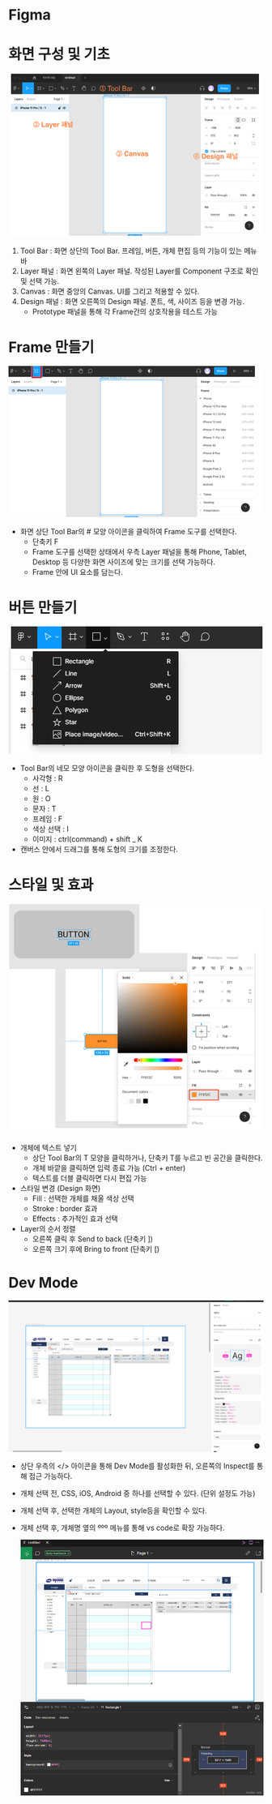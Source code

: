 # Figma

# 화면 구성 및 기초

![Untitled](Figma/Untitled.png)

1. Tool Bar : 화면 상단의 Tool Bar. 프레임, 버튼, 개체 편집 등의 기능이 있는 메뉴바
2. Layer 패널 : 화면 왼쪽의 Layer 패널. 작성된 Layer를 Component 구조로 확인 및 선택 가능. 
3. Canvas : 화면 중앙의 Canvas. UI를 그리고 적용할 수 있다. 
4. Design 패널 : 화면 오른쪽의 Design 패널. 폰트, 색, 사이즈 등을 변경 가능. 
    - Prototype 패널을 통해 각 Frame간의 상호작용을 테스트 가능

# Frame 만들기

![Untitled](Figma/Untitled%201.png)

- 화면 상단 Tool Bar의 # 모양 아이콘을 클릭하여 Frame 도구를 선택한다.
    - 단축키 F
    - Frame 도구를 선택한 상태에서 우측 Layer 패널을 통해 Phone, Tablet, Desktop 등 다양한 화면 사이즈에 맞는 크기를 선택 가능하다.
    - Frame 안에 UI 요소를 담는다.

# 버튼 만들기

![Untitled](Figma/Untitled%202.png)

- Tool Bar의 네모 모양 아이콘을 클릭한 후 도형을 선택한다.
    - 사각형 : R
    - 선 : L
    - 원 : O
    - 문자 : T
    - 프레임 : F
    - 색상 선택 : I
    - 이미지 : ctrl(command) + shift _ K
- 캔버스 안에서 드래그를 통해 도형의 크기를 조정한다.

# 스타일 및 효과

![Untitled](Figma/Untitled%203.png)

- 개체에 텍스트 넣기
    - 상단 Tool Bar의 T 모양을 클릭하거나, 단축키 T를 누르고 빈 공간을 클릭한다.
    - 개체 바깥을 클릭하면 입력 종료 가능 (Ctrl + enter)
    - 텍스트를 더블 클릭하면 다시 편집 가능
- 스타일 변경 (Design 화면)
    - Fill : 선택한 개체를 채울 색상 선택
    - Stroke : border 효과
    - Effects : 추가적인 효과 선택
- Layer의 순서 정렬
    - 오른쪽 클릭 후 Send to back (단축키 ])
    - 오른쪽 크기 후에 Bring to front (단축키 [)

# Dev Mode

![Untitled](Figma/Untitled%204.png)

- 상단 우측의 </> 아이콘을 통해 Dev Mode를 활성화한 뒤, 오른쪽의 Inspect를 통해 접근 가능하다.
- 개체 선택 전, CSS, iOS, Android 중 하나를 선택할 수 있다. (단위 설정도 가능)
- 개체 선택 후, 선택한 개체의 Layout, style등을 확인할 수 있다.
- 개체 선택 후, 개체명 옆의 ººº 메뉴를 통해 vs code로 확장 가능하다.
    
    ![Untitled](Figma/Untitled%205.png)